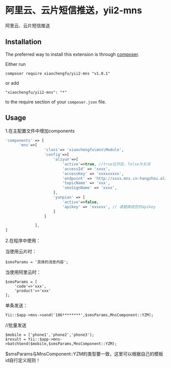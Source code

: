 阿里云、云片短信推送，yii2-mns
=======================
阿里云、云片短信推送

Installation
------------

The preferred way to install this extension is through [composer](http://getcomposer.org/download/).

Either run

```
composer require xiaochengfu/yii2-mns "v1.0.1"
```

or add

```
"xiaochengfu/yii2-mns": "*"
```

to the require section of your `composer.json` file.


Usage
-----

1.在主配置文件中增加components
```php
'components' => [
      'mns'=>[
                 'class'=> 'xiaochengfu\mns\Module',
                 'config'=>[
                     'aliyun'=>[
                         'active'=>true, //true位开启，false为关闭
                         'accessId' => 'xxxx',
                         'accessKey' => 'xxxxxxxxx',
                         'endpoint' => 'http://xxxx.mns.cn-hangzhou.aliyuncs.com/',
                         'topicName' => 'xxx',
                         'smsSignName' => 'xxxx',
                     ],
                     'yunpian' => [
                         'active'=>false,
                         'apikey' => 'xxxxxx', // 请替换成您的apikey
                     ]
                 ]

             ],
]
```
2.在程序中使用：

当使用云片时：
```
$smsParams = '具体的消息内容';
```
当使用阿里云时：
```
$smsParams = [
    'code'=>'xxx',
    'product'=>'xxx'
];
```
单条发送：
```
Yii::$app->mns->send('186********',$smsParams,MnsComponent::YZM);
```

//批量发送
```
$mobile = ['phone1','phone2','phone3'];
$result = Yii::$app->mns->batchSend($mobile,$smsParams,MnsComponent::YZM);
```
$smsParams与MnsComponent::YZM的类型要一致，这里可以根据自己的模板id自行定义规则！
